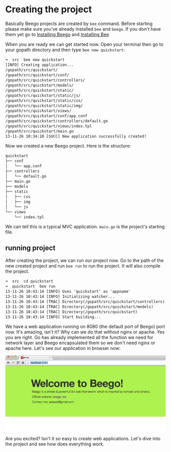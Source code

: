 # Creating the project
Basically Beego projects are created by `bee` command. Before starting please make sure you've already installed `bee` and `beego`. If you don't have them yet go to [Installing Beego](install.md) and [Installing Bee](../bee.md)

When you are ready we can get started now. Open your terminal then go to your gopath directory and then type `bee new quickstart`:

	➜  src  bee new quickstart
	[INFO] Creating application...
	/gopath/src/quickstart/
	/gopath/src/quickstart/conf/
	/gopath/src/quickstart/controllers/
	/gopath/src/quickstart/models/
	/gopath/src/quickstart/static/
	/gopath/src/quickstart/static/js/
	/gopath/src/quickstart/static/css/
	/gopath/src/quickstart/static/img/
	/gopath/src/quickstart/views/
	/gopath/src/quickstart/conf/app.conf
	/gopath/src/quickstart/controllers/default.go
	/gopath/src/quickstart/views/index.tpl
	/gopath/src/quickstart/main.go
	13-11-26 10:34:10 [SUCC] New application successfully created!
	
Now we created a new Beego project. Here is the structure:

	quickstart
	├── conf
	│   └── app.conf
	├── controllers
	│   └── default.go
	├── main.go
	├── models
	├── static
	│   ├── css
	│   ├── img
	│   └── js
	└── views
	    └── index.tpl	

We can tell this is a typical MVC application. `main.go` is the project's starting file.

## running project
After creating the project, we can run our project now. Go to the path of the new created project and run `bee run` to run the project. It will also compile the project.

	➜  src  cd quickstart
	➜  quickstart  bee run
	13-11-26 10:43:14 [INFO] Uses 'quickstart' as 'appname'
	13-11-26 10:43:14 [INFO] Initializing watcher...
	13-11-26 10:43:14 [TRAC] Directory(/gopath/src/quickstart/controllers)
	13-11-26 10:43:14 [TRAC] Directory(/gopath/src/quickstart/models)
	13-11-26 10:43:14 [TRAC] Directory(/gopath/src/quickstart)
	13-11-26 10:43:14 [INFO] Start building...

We have a web application running on 8080 (the default port of Beego) port now. It's amazing, isn't it? Why can we do that without nginx or apache. Yes you are right. Go has already implemented all the function we need for network layer and Beego encapsulated them so we don't need nginx or apache here. Let's see our application in browser now:

![](../images/beerun.png)

Are you excited? Isn't it so easy to create web applications. Let's dive into the project and see how does everything work.
